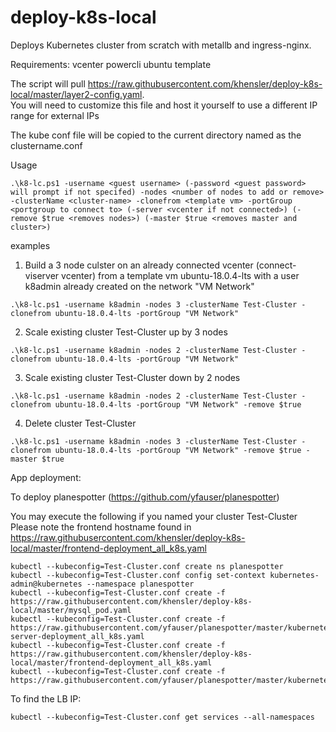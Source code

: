 # deploy-k8s-local
Deploys Kubernetes cluster from scratch with metallb and ingress-nginx.

Requirements:
vcenter
powercli
ubuntu template

The script will pull  https://raw.githubusercontent.com/khensler/deploy-k8s-local/master/layer2-config.yaml.  
You will need to customize this file and host it yourself to use a different IP range for external IPs

The kube conf file will be copied to the current directory named as the clustername.conf

Usage
```
.\k8-lc.ps1 -username <guest username> (-password <guest password> will prompt if not specifed) -nodes <number of nodes to add or remove> -clusterName <cluster-name> -clonefrom <template vm> -portGroup <portgroup to connect to> (-server <vcenter if not connected>) (-remove $true <removes nodes>) (-master $true <removes master and cluster>)
```
  
examples

1) Build a 3 node culster on an already connected vcenter (connect-viserver vcenter) from a template vm ubuntu-18.0.4-lts with a user k8admin already created on the network "VM Network"
```
.\k8-lc.ps1 -username k8admin -nodes 3 -clusterName Test-Cluster -clonefrom ubuntu-18.0.4-lts -portGroup "VM Network"
```
2) Scale existing cluster Test-Cluster up by 3 nodes
```
.\k8-lc.ps1 -username k8admin -nodes 2 -clusterName Test-Cluster -clonefrom ubuntu-18.0.4-lts -portGroup "VM Network"
```
3) Scale existing cluster Test-Cluster down by 2 nodes
```
.\k8-lc.ps1 -username k8admin -nodes 2 -clusterName Test-Cluster -clonefrom ubuntu-18.0.4-lts -portGroup "VM Network" -remove $true
```
4) Delete cluster Test-Cluster
```
.\k8-lc.ps1 -username k8admin -nodes 3 -clusterName Test-Cluster -clonefrom ubuntu-18.0.4-lts -portGroup "VM Network" -remove $true -master $true
```
App deployment:

To deploy planespotter (https://github.com/yfauser/planespotter)

You may execute the following if you named your cluster Test-Cluster  Please note the frontend hostname found in https://raw.githubusercontent.com/khensler/deploy-k8s-local/master/frontend-deployment_all_k8s.yaml
```
kubectl --kubeconfig=Test-Cluster.conf create ns planespotter
kubectl --kubeconfig=Test-Cluster.conf config set-context kubernetes-admin@kubernetes --namespace planespotter
kubectl --kubeconfig=Test-Cluster.conf create -f https://raw.githubusercontent.com/khensler/deploy-k8s-local/master/mysql_pod.yaml
kubectl --kubeconfig=Test-Cluster.conf create -f https://raw.githubusercontent.com/yfauser/planespotter/master/kubernetes/app-server-deployment_all_k8s.yaml
kubectl --kubeconfig=Test-Cluster.conf create -f https://raw.githubusercontent.com/khensler/deploy-k8s-local/master/frontend-deployment_all_k8s.yaml
kubectl --kubeconfig=Test-Cluster.conf create -f https://raw.githubusercontent.com/yfauser/planespotter/master/kubernetes/redis_and_adsb_sync_all_k8s.yaml
```

To find the LB IP:
```
kubectl --kubeconfig=Test-Cluster.conf get services --all-namespaces
```
